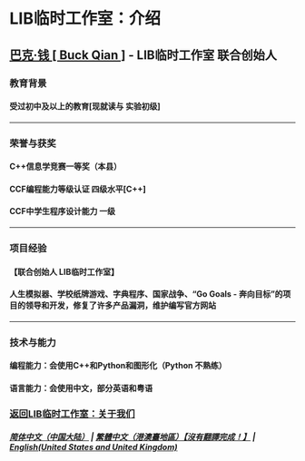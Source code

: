 # LIB临时工作室：介绍

## [巴克·钱 [ Buck Qian ]](https://github.com/BUCKQIAN) - LIB临时工作室 联合创始人
### 教育背景 
#### 受过初中及以上的教育[现就读与 实验初级]
---
### 荣誉与获奖
####  C++信息学竞赛一等奖（本县）
####  CCF编程能力等级认证 四级水平[C++]
####  CCF中学生程序设计能力 一级
---
### 项目经验
#### 【联合创始人 LIB临时工作室】
#### 人生模拟器、学校纸牌游戏、字典程序、国家战争、“Go Goals - 奔向目标”的项目的领导和开发，修复了许多产品漏洞，维护编写官方网站
---
### 技术与能力
#### 编程能力：会使用C++和Python和图形化（Python 不熟练）
#### 语言能力：会使用中文，部分英语和粤语

### [返回LIB临时工作室：关于我们](https://libps.github.io/About_us)
##### [简体中文（中国大陆）](Buck_Qian) | [繁體中文（港澳臺地區）【沒有翻譯完成！】](tc/Buck_Qian) | **[English(United States and United Kingdom)](en/Buck_Qian)**
